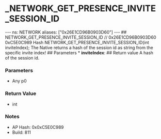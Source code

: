 # _NETWORK_GET_PRESENCE_INVITE_SESSION_ID

--- ns: NETWORK aliases: ["0x26E1CD96B0903D60"] --- ## NETWORK_GET_PRESENCE_INVITE_SESSION_ID  // 0x26E1CD96B0903D60 0xC5E0C989 Hash NETWORK_GET_PRESENCE_INVITE_SESSION_ID(int inviteIndex);  The Native returns a hash of the session id as string from the specific invite index!  ## Parameters * **inviteIndex**:  ## Return value A hash of the session id.

### Parameters
* Any p0

### Return Value
* int

### Notes
* AP Hash: 0x0xC5E0C989
* Build: 811

